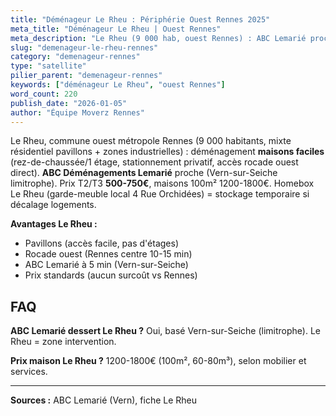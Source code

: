 ```yaml
---
title: "Déménageur Le Rheu : Périphérie Ouest Rennes 2025"
meta_title: "Déménageur Le Rheu | Ouest Rennes"
meta_description: "Le Rheu (9 000 hab, ouest Rennes) : ABC Lemarié proche (Vern-sur-Seiche), déménagement 500-700€ T2/T3, accès rocade. Maisons pavillonnaires faciles."
slug: "demenageur-le-rheu-rennes"
category: "demenageur-rennes"
type: "satellite"
pilier_parent: "demenageur-rennes"
keywords: ["déménageur Le Rheu", "ouest Rennes"]
word_count: 220
publish_date: "2026-01-05"
author: "Équipe Moverz Rennes"
---
```


Le Rheu, commune ouest métropole Rennes (9 000 habitants, mixte résidentiel pavillons + zones industrielles) : déménagement **maisons faciles** (rez-de-chaussée/1 étage, stationnement privatif, accès rocade ouest direct). **ABC Déménagements Lemarié** proche (Vern-sur-Seiche limitrophe). Prix T2/T3 **500-750€**, maisons 100m² 1200-1800€. Homebox Le Rheu (garde-meuble local 4 Rue Orchidées) = stockage temporaire si décalage logements.

**Avantages Le Rheu :**
- Pavillons (accès facile, pas d'étages)
- Rocade ouest (Rennes centre 10-15 min)
- ABC Lemarié à 5 min (Vern-sur-Seiche)
- Prix standards (aucun surcoût vs Rennes)

## FAQ

**ABC Lemarié dessert Le Rheu ?**
Oui, basé Vern-sur-Seiche (limitrophe). Le Rheu = zone intervention.

**Prix maison Le Rheu ?**
1200-1800€ (100m², 60-80m³), selon mobilier et services.

---
**Sources :** ABC Lemarié (Vern), fiche Le Rheu


